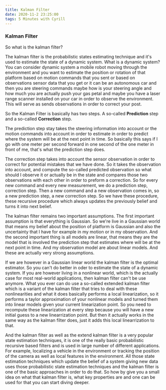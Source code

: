 ```yaml
---
title: Kalman Filter
date: 2020-11-2 23:25:00
tags: 5 Minutes with Cyrill
---
```


### Kalman Filter

So what is the kalman filter?

The kalman filter is the probabilistic states estimating technique and it's used to estimate the state of a dynamic system. What is a dynamic system? You can consider dynamic system a mobile robot moving through the environment and you want to estimate the position or rotation of that platform based on motion commands that you sent or based on observations sensor data that you get or it can be an autonomous car and then you are steering commands maybe how is your steering angle and how much you are actually push your gas petal and maybe you have a laser range scanner installed on your car in order to observe the environment. This will serve as sends observations in order to correct your post.

So the Kalman Filter is basically has two steps. A so-called **Prediction** step and a so-called **Correction** step. 

The prediction step stay takes the steering information into account or the motion commands into account in order to estimate in order to predict where the system will be at the next point in time. So basically this says if I go with one meter per second forward in one second of the one meter in front of me, that's what the prediction step does. 

The correction step takes into account the sensor observation in order to correct for potential mistakes that  we have done. So it takes the observation into account, and compute the so-called predicted observation so what should I observe it or actually be in the state and compares those two observations with each other in order to preform a correction. So for every new command and every new measurement, we do a prediction step, correction step. Then a new command and a new observation comes in, so a new prediction step, a new correction step. So we have these procedure, these recursive procedure which always updates the previously belief and turns it into next belief. 

The kalman filter remains two important assumptions.  The first important assumption is that everything is Gaussian. So we're live in a Gaussian world that means my belief about the position of platform is Gaussian and also the uncertainty that I have for example in my motion or in my observation. And the second important thing is all models are linear, that means they are the model that is involved the prediction step that estimates where will be at the next point in time. And my observation model are about linear models.  And these are actually very strong assumptions.

If we are however in a Gaussian linear world the kalman filter is the optimal estimator. So you can't do better in oder to estimate the state of a dynamic system. If you are however living in a nonlinear world, which is the actually case for most real-world applications, then kalman filter can't be use anymore.  What you ever can do use a so-called extended kalman filter which is a variant of the kalman filter that tries to deal with these nonlinearities and what it does basically performs a local linearization, so it performs a taylor approximation of your nonlinear models and turned them into linear models given your current linearization point. So you need to recompute these linearization at every step because you will have a new initial guess to a new linearrization point.  But then it actually works in the same way as the kalman filter does,  just it adds this local linearrization to that. 

And the kalman filter as well as the extend kalman filter is a very popular state estimation techniques, it is one of the really basic probabilistic recursive based filters and is used in large number of different applications. For example, localizing a vehicle in the environment or tracking the position of the camera as well as local features in the environment. All those state estimation techniques which update the belief of a system giving new data uses those probabilistic state estimation techniques and the kalman filter is one of the basic approaches in order to do that. So how by give you a small idea on what that kalman filter is, what key properties are and one can be used for that you can start diving deeper.